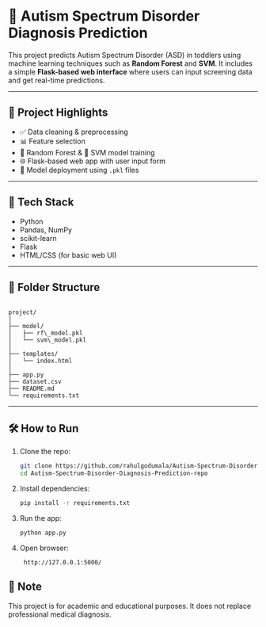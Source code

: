# 🧠 Autism Spectrum Disorder Diagnosis Prediction

This project predicts Autism Spectrum Disorder (ASD) in toddlers using machine learning techniques such as **Random Forest** and **SVM**. It includes a simple **Flask-based web interface** where users can input screening data and get real-time predictions.

---

## 📌 Project Highlights

- ✅ Data cleaning & preprocessing
- 📊 Feature selection
- 🌲 Random Forest & 🧮 SVM model training
- 🌐 Flask-based web app with user input form
- 💾 Model deployment using `.pkl` files

---

## 🚀 Tech Stack

- Python
- Pandas, NumPy
- scikit-learn
- Flask
- HTML/CSS (for basic web UI)

---

## 📁 Folder Structure 
```

project/
│
├── model/
│   ├── rf\_model.pkl
│   └── svm\_model.pkl
│
├── templates/
│   └── index.html
│
├── app.py
├── dataset.csv
├── README.md
└── requirements.txt

````

---

## 🛠️ How to Run

1. Clone the repo:
   ```bash
   git clone https://github.com/rahulgodumala/Autism-Spectrum-Disorder-Diagnosis-Prediction-repo.git
   cd Autism-Spectrum-Disorder-Diagnosis-Prediction-repo
   ````

2. Install dependencies:

   ```bash
   pip install -r requirements.txt
   ````

3. Run the app:

   ```bash
   python app.py
   ````

4. Open browser:

   ```
    http://127.0.0.1:5000/
   ````


## 📌 Note

This project is for academic and educational purposes. It does not replace professional medical diagnosis.




